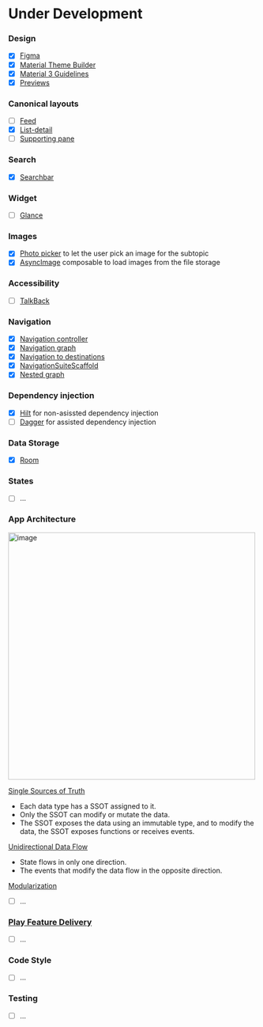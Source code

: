# Under Development
### Design
- [x] [Figma](https://www.figma.com/design/PFv6qgJRGjVoNkekrOewZM/StudyApp?node-id=1-3&t=Z2gDVT6f44Ki0b7z-1)
- [x] [Material Theme Builder](https://www.figma.com/community/plugin/1034969338659738588/material-theme-builder)
- [x] [Material 3 Guidelines](https://developer.android.com/design/ui?hl=en)
- [x] [Previews](https://developer.android.com/develop/ui/compose/tooling/previews)

### Canonical layouts
- [ ] [Feed](https://m3.material.io/foundations/layout/canonical-layouts/overview#963d7d99-4f04-4685-b7bd-57a89607b514)
- [x] [List-detail](https://developer.android.com/develop/ui/compose/layouts/adaptive/list-detail)
- [ ] [Supporting pane](https://m3.material.io/foundations/layout/canonical-layouts/overview#b01f6399-a0d3-4fd8-b78b-78a9ab663482)
### Search 
- [x] [Searchbar](https://developer.android.com/develop/ui/compose/components/search-bar)
### Widget 
- [ ] [Glance](https://developer.android.com/codelabs/glance?hl=en#0)
### Images
- [x] [Photo picker](https://developer.android.com/training/data-storage/shared/photopicker) to let the user pick an image for the subtopic
- [x] [AsyncImage](https://developer.android.com/develop/ui/compose/graphics/images/loading) composable to load images from the file storage
### Accessibility
- [ ] [TalkBack](https://developer.android.com/guide/topics/ui/accessibility/testing#talkback)
### Navigation 
- [x] [Navigation controller](https://developer.android.com/guide/navigation/navcontroller)
- [x] [Navigation graph](https://developer.android.com/guide/navigation/design)
- [x] [Navigation to destinations](https://developer.android.com/guide/navigation/use-graph/navigate)
- [x] [NavigationSuiteScaffold](https://developer.android.com/develop/ui/compose/layouts/adaptive/build-adaptive-navigation)
- [x] [Nested graph](https://developer.android.com/guide/navigation/design/nested-graphs)
### Dependency injection 
- [x] [Hilt](https://developer.android.com/training/dependency-injection/hilt-android?hl=en) for non-asissted dependency injection 
- [ ] [Dagger](https://developer.android.com/training/dependency-injection/dagger-android#assisted-injection) for assisted dependency injection
### Data Storage 
- [x] [Room](https://developer.android.com/training/data-storage/room?hl=en)
### States
- [ ] ...
### App Architecture
<img width="500" alt="image" src="https://github.com/user-attachments/assets/79ca51cb-ae7a-42e8-ada4-c085367edba1" />

[Single Sources of Truth](https://developer.android.com/topic/architecture#single-source-of-truth) 
* Each data type has a SSOT assigned to it.
* Only the SSOT can modify or mutate the data.
* The SSOT exposes the data using an immutable type, and to modify the data, the SSOT exposes functions or receives events.

[Unidirectional Data Flow](https://developer.android.com/topic/architecture#unidirectional-data-flow)
* State flows in only one direction.
* The events that modify the data flow in the opposite direction.
  
[Modularization](https://developer.android.com/topic/modularization)
- [ ] ...
### [Play Feature Delivery](https://developer.android.com/guide/playcore/feature-delivery)
- [ ]  ...   
 

### Code Style 
- [ ] ...
### Testing
- [ ] ...
